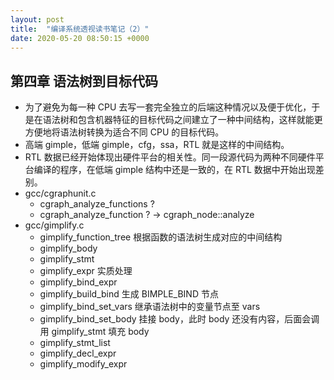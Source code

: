 ```yaml
---
layout: post
title:  "编译系统透视读书笔记（2）"
date: 2020-05-20 08:50:15 +0000   
---
```


第四章 语法树到目标代码
------

* 为了避免为每一种 CPU 去写一套完全独立的后端这种情况以及便于优化，于是在语法树和包含机器特征的目标代码之间建立了一种中间结构，这样就能更方便地将语法树转换为适合不同 CPU 的目标代码。
* 高端 gimple，低端 gimple，cfg，ssa，RTL 就是这样的中间结构。
* RTL 数据已经开始体现出硬件平台的相关性。同一段源代码为两种不同硬件平台编译的程序，在低端 gimple 结构中还是一致的，在 RTL 数据中开始出现差别。
* gcc/cgraphunit.c
    - cgraph_analyze_functions ?
	- cgraph_analyze_function ?		-> cgraph_node::analyze
* gcc/gimplify.c
    - gimplify_function_tree 	根据函数的语法树生成对应的中间结构
	- gimplify_body
	- gimplify_stmt
	- gimplify_expr 			实质处理
	- gimplify_bind_expr
	- gimplify_build_bind		生成 BIMPLE_BIND 节点
	- gimplify_bind_set_vars	继承语法树中的变量节点至 vars
	- gimplify_bind_set_body	挂接 body，此时 body 还没有内容，后面会调用 gimplify_stmt 填充 body
	- gimplify_stmt_list
	- gimplify_decl_expr
	- gimplify_modify_expr